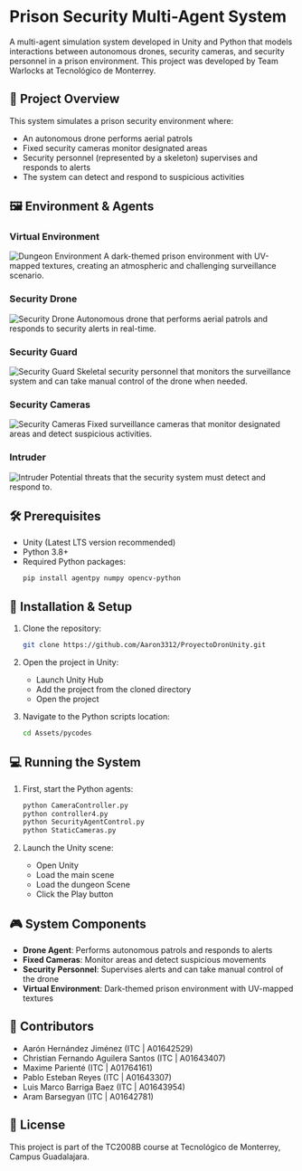 # Prison Security Multi-Agent System

A multi-agent simulation system developed in Unity and Python that models interactions between autonomous drones, security cameras, and security personnel in a prison environment. This project was developed by Team Warlocks at Tecnológico de Monterrey.

## 🎯 Project Overview

This system simulates a prison security environment where:
- An autonomous drone performs aerial patrols
- Fixed security cameras monitor designated areas
- Security personnel (represented by a skeleton) supervises and responds to alerts
- The system can detect and respond to suspicious activities

## 🖼️ Environment & Agents

### Virtual Environment
![Dungeon Environment](Images/Dungeon.png)
A dark-themed prison environment with UV-mapped textures, creating an atmospheric and challenging surveillance scenario.

### Security Drone
![Security Drone](Images/Dron.png)
Autonomous drone that performs aerial patrols and responds to security alerts in real-time.

### Security Guard
![Security Guard](Images/SecurityGuard.png)
Skeletal security personnel that monitors the surveillance system and can take manual control of the drone when needed.

### Security Cameras
![Security Cameras](Images/SecurityCams.png)
Fixed surveillance cameras that monitor designated areas and detect suspicious activities.

### Intruder
![Intruder](Images/Ladron.png)
Potential threats that the security system must detect and respond to.

## 🛠️ Prerequisites

- Unity (Latest LTS version recommended)
- Python 3.8+
- Required Python packages:
  ```bash
  pip install agentpy numpy opencv-python
  ```

## 🚀 Installation & Setup

1. Clone the repository:
   ```bash
   git clone https://github.com/Aaron3312/ProyectoDronUnity.git
   ```

2. Open the project in Unity:
   - Launch Unity Hub
   - Add the project from the cloned directory
   - Open the project

3. Navigate to the Python scripts location:
   ```bash
   cd Assets/pycodes
   ```

## 💻 Running the System

1. First, start the Python agents:
   ```bash
   python CameraController.py
   python controller4.py
   python SecurityAgentControl.py
   python StaticCameras.py
   ```

2. Launch the Unity scene:
   - Open Unity
   - Load the main scene
   - Load the dungeon Scene
   - Click the Play button

## 🎮 System Components

- **Drone Agent**: Performs autonomous patrols and responds to alerts
- **Fixed Cameras**: Monitor areas and detect suspicious movements
- **Security Personnel**: Supervises alerts and can take manual control of the drone
- **Virtual Environment**: Dark-themed prison environment with UV-mapped textures

## 👥 Contributors

- Aarón Hernández Jiménez (ITC | A01642529)
- Christian Fernando Aguilera Santos (ITC | A01643407)
- Maxime Parienté (ITC | A01764161)
- Pablo Esteban Reyes (ITC | A01643307)
- Luis Marco Barriga Baez (ITC | A01643954)
- Aram Barsegyan (ITC | A01642781)

## 📝 License

This project is part of the TC2008B course at Tecnológico de Monterrey, Campus Guadalajara.
